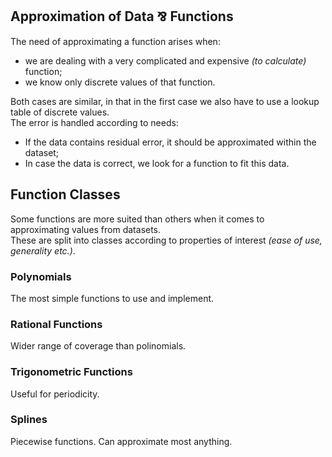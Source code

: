 ## Approximation of Data ⅋ Functions
The need of approximating a function arises when:  
* we are dealing with a very complicated and expensive *(to calculate)* function;  
* we know only discrete values of that function.  

Both cases are similar, in that in the first case we also have to use a lookup table of discrete values.  
The error is handled according to needs:  
* If the data contains residual error, it should be approximated within the dataset; 
* In case the data is correct, we look for a function to fit this data.  

## Function Classes
Some functions are more suited than others when it comes to approximating values from datasets.  
These are split into classes according to properties of interest *(ease of use, generality etc.)*.  

### Polynomials
The most simple functions to use and implement.
### Rational Functions
Wider range of coverage than polinomials.
### Trigonometric Functions
Useful for periodicity.
### Splines
Piecewise functions. Can approximate most anything.  
